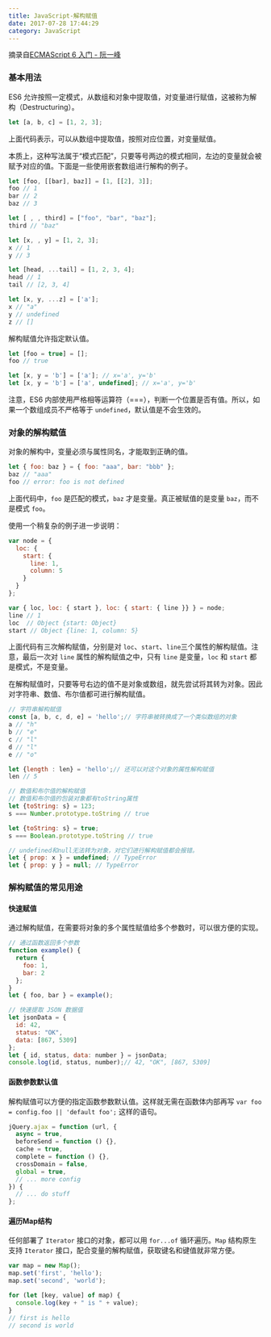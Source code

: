 ```yaml
---
title: JavaScript-解构赋值
date: 2017-07-28 17:44:29
category: JavaScript
---
```

摘录自[ECMAScript 6 入门 - 阮一峰](http://es6.ruanyifeng.com/)
### 基本用法
ES6 允许按照一定模式，从数组和对象中提取值，对变量进行赋值，这被称为解构（Destructuring）。
```javascript
let [a, b, c] = [1, 2, 3];  
```
上面代码表示，可以从数组中提取值，按照对应位置，对变量赋值。
<!--more-->
本质上，这种写法属于“模式匹配”，只要等号两边的模式相同，左边的变量就会被赋予对应的值。下面是一些使用嵌套数组进行解构的例子。
```javascript
let [foo, [[bar], baz]] = [1, [[2], 3]];
foo // 1
bar // 2
baz // 3

let [ , , third] = ["foo", "bar", "baz"];
third // "baz"

let [x, , y] = [1, 2, 3];
x // 1
y // 3

let [head, ...tail] = [1, 2, 3, 4];
head // 1
tail // [2, 3, 4]

let [x, y, ...z] = ['a'];
x // "a"
y // undefined
z // []
```
解构赋值允许指定默认值。
```javascript
let [foo = true] = [];
foo // true

let [x, y = 'b'] = ['a']; // x='a', y='b'
let [x, y = 'b'] = ['a', undefined]; // x='a', y='b'
```
注意，ES6 内部使用严格相等运算符（===），判断一个位置是否有值。所以，如果一个数组成员不严格等于 `undefined`，默认值是不会生效的。
### 对象的解构赋值
对象的解构中，变量必须与属性同名，才能取到正确的值。
```javascript
let { foo: baz } = { foo: "aaa", bar: "bbb" };
baz // "aaa"
foo // error: foo is not defined
```
上面代码中，`foo` 是匹配的模式，`baz` 才是变量。真正被赋值的是变量 `baz`，而不是模式 `foo`。

使用一个稍复杂的例子进一步说明：
```javascript
var node = {
  loc: {
    start: {
      line: 1,
      column: 5
    }
  }
};

var { loc, loc: { start }, loc: { start: { line }} } = node;
line // 1
loc  // Object {start: Object}
start // Object {line: 1, column: 5}
```
上面代码有三次解构赋值，分别是对 `loc`、`start`、`line`三个属性的解构赋值。注意，最后一次对 `line` 属性的解构赋值之中，只有 `line` 是变量，`loc` 和 `start` 都是模式，不是变量。

在解构赋值时，只要等号右边的值不是对象或数组，就先尝试将其转为对象。因此对字符串、数值、布尔值都可进行解构赋值。
```javascript
// 字符串解构赋值
const [a, b, c, d, e] = 'hello';// 字符串被转换成了一个类似数组的对象
a // "h"
b // "e"
c // "l"
d // "l"
e // "o"

let {length : len} = 'hello';// 还可以对这个对象的属性解构赋值
len // 5

// 数值和布尔值的解构赋值
// 数值和布尔值的包装对象都有toString属性
let {toString: s} = 123;
s === Number.prototype.toString // true

let {toString: s} = true;
s === Boolean.prototype.toString // true

// undefined和null无法转为对象，对它们进行解构赋值都会报错。
let { prop: x } = undefined; // TypeError
let { prop: y } = null; // TypeError
```
### 解构赋值的常见用途
#### 快速赋值

通过解构赋值，在需要将对象的多个属性赋值给多个参数时，可以很方便的实现。
```javascript
// 通过函数返回多个参数
function example() {
  return {
    foo: 1,
    bar: 2
  };
}
let { foo, bar } = example();

// 快速提取 JSON 数据值
let jsonData = {
  id: 42,
  status: "OK",
  data: [867, 5309]
};
let { id, status, data: number } = jsonData;
console.log(id, status, number);// 42, "OK", [867, 5309]
```
#### 函数参数默认值

解构赋值可以方便的指定函数参数默认值。这样就无需在函数体内部再写 `var foo = config.foo || 'default foo';` 这样的语句。
```javascript
jQuery.ajax = function (url, {
  async = true,
  beforeSend = function () {},
  cache = true,
  complete = function () {},
  crossDomain = false,
  global = true,
  // ... more config
}) {
  // ... do stuff
};
```
#### 遍历Map结构

任何部署了 `Iterator` 接口的对象，都可以用 `for...of` 循环遍历。`Map` 结构原生支持 `Iterator` 接口，配合变量的解构赋值，获取键名和键值就非常方便。
```javascript
var map = new Map();
map.set('first', 'hello');
map.set('second', 'world');

for (let [key, value] of map) {
  console.log(key + " is " + value);
}
// first is hello
// second is world
```
